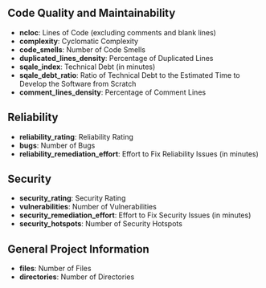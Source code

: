 ## Code Quality and Maintainability
- **ncloc**: Lines of Code (excluding comments and blank lines)
- **complexity**: Cyclomatic Complexity
- **code_smells**: Number of Code Smells
- **duplicated_lines_density**: Percentage of Duplicated Lines
- **sqale_index**: Technical Debt (in minutes)
- **sqale_debt_ratio**: Ratio of Technical Debt to the Estimated Time to Develop the Software from Scratch
- **comment_lines_density**: Percentage of Comment Lines

## Reliability
- **reliability_rating**: Reliability Rating
- **bugs**: Number of Bugs
- **reliability_remediation_effort**: Effort to Fix Reliability Issues (in minutes)

## Security
- **security_rating**: Security Rating
- **vulnerabilities**: Number of Vulnerabilities
- **security_remediation_effort**: Effort to Fix Security Issues (in minutes)
- **security_hotspots**: Number of Security Hotspots

## General Project Information
- **files**: Number of Files
- **directories**: Number of Directories